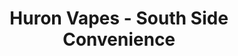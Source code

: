 ---
title: "Huron Vapes - South Side Convenience"
url: /huron/huron-vapes-south-side-convenience/
shop: Tabak
---